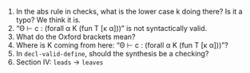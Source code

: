 1. In the abs rule in checks, what is the lower case k doing there? Is it a typo? We think it is.
2. “Θ ⊢ c : (forall α K (fun T [κ α]))” is not syntactically valid.
3. What do the Oxford brackets mean?
4. Where is K coming from here: “Θ ⊢ c : (forall α K (fun T [κ α]))”?
5. In `decl-valid-define`, should the synthesis be a checking?
6. Section IV: `leads` -> `leaves`
